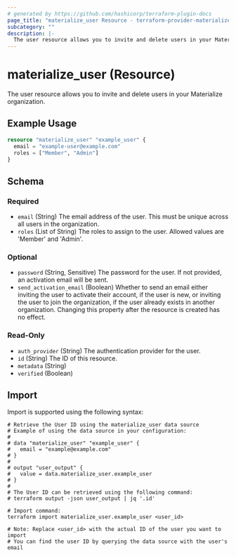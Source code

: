 ```yaml
---
# generated by https://github.com/hashicorp/terraform-plugin-docs
page_title: "materialize_user Resource - terraform-provider-materialize"
subcategory: ""
description: |-
  The user resource allows you to invite and delete users in your Materialize organization.
---
```


# materialize_user (Resource)

The user resource allows you to invite and delete users in your Materialize organization.

## Example Usage

```terraform
resource "materialize_user" "example_user" {
  email = "example-user@example.com"
  roles = ["Member", "Admin"]
}
```

<!-- schema generated by tfplugindocs -->
## Schema

### Required

- `email` (String) The email address of the user. This must be unique across all users in the organization.
- `roles` (List of String) The roles to assign to the user. Allowed values are 'Member' and 'Admin'.

### Optional

- `password` (String, Sensitive) The password for the user. If not provided, an activation email will be sent.
- `send_activation_email` (Boolean) Whether to send an email either inviting the user to activate their account, if the user is new, or inviting the user to join the organization, if the user already exists in another organization. Changing this property after the resource is created has no effect.

### Read-Only

- `auth_provider` (String) The authentication provider for the user.
- `id` (String) The ID of this resource.
- `metadata` (String)
- `verified` (Boolean)

## Import

Import is supported using the following syntax:

```shell
# Retrieve the User ID using the materialize_user data source
# Example of using the data source in your configuration:
#
# data "materialize_user" "example_user" {
#   email = "example@example.com"
# }
#
# output "user_output" {
#   value = data.materialize_user.example_user
# }
#
# The User ID can be retrieved using the following command:
# terraform output -json user_output | jq '.id'

# Import command:
terraform import materialize_user.example_user <user_id>

# Note: Replace <user_id> with the actual ID of the user you want to import
# You can find the user ID by querying the data source with the user's email
```
